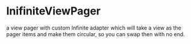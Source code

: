 # InifiniteViewPager

a view pager with custom Infinite adapter which will take a view as the pager items and make them circular,
so you can swap then with no end.
